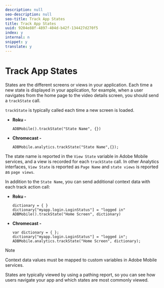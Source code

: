 ```yaml
---
description: null
seo-description: null
seo-title: Track App States
title: Track App States
uuid: 9204e88f-4897-404d-b42f-134427d270f5
index: y
internal: n
snippet: y
translate: y
---
```


# Track App States

States are the different screens or views in your application. Each time a new state is displayed in your application, for example, when a user navigates from the home page to the video details screen, you should send a `trackState` call.

`trackState` is typically called each time a new screen is loaded.

* **Roku -** 

  ```
  ADBMobile().trackState("State Name", {})
  ```

* **Chromecast -** 

  ```
  ADBMobile.analytics.trackState("State Name",{});
  ```

The state name is reported in the `View State` variable in Adobe Mobile services, and a view is recorded for each `trackState` call. In other Analytics interfaces, `View State` is reported as `Page Name` and `state views` is reported as `page views`.

In addition to the `State Name`, you can send additional context data with each track action call:

* **Roku -** 

  ```
  dictionary = { } 
  dictionary["myapp.login.LoginStatus"] = "logged in"  
  ADBMobile().trackState("Home Screen", dictionary)
  ```

* **Chromecast -** 

  ```
  var dictionary = { }; 
  dictionary["myapp.login.LoginStatus"] = "logged in"; 
  ADBMobile.analytics.trackState("Home Screen", dictionary); 
  
  ```

>[!NOTE]
>
>Context data values must be mapped to custom variables in Adobe Mobile services.

States are typically viewed by using a pathing report, so you can see how users navigate your app and which states are most commonly viewed. 

